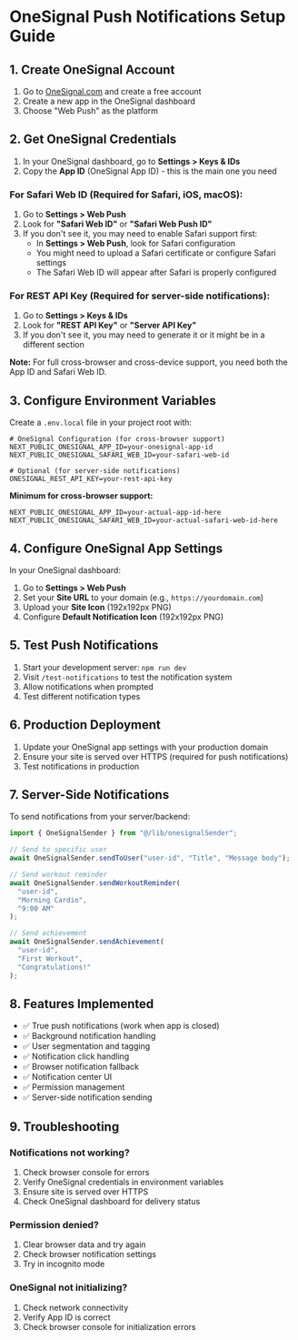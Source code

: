 # OneSignal Push Notifications Setup Guide

## 1. Create OneSignal Account

1. Go to [OneSignal.com](https://onesignal.com) and create a free account
2. Create a new app in the OneSignal dashboard
3. Choose "Web Push" as the platform

## 2. Get OneSignal Credentials

1. In your OneSignal dashboard, go to **Settings > Keys & IDs**
2. Copy the **App ID** (OneSignal App ID) - this is the main one you need

### For Safari Web ID (Required for Safari, iOS, macOS):

1. Go to **Settings > Web Push**
2. Look for **"Safari Web ID"** or **"Safari Web Push ID"**
3. If you don't see it, you may need to enable Safari support first:
   - In **Settings > Web Push**, look for Safari configuration
   - You might need to upload a Safari certificate or configure Safari settings
   - The Safari Web ID will appear after Safari is properly configured

### For REST API Key (Required for server-side notifications):

1. Go to **Settings > Keys & IDs**
2. Look for **"REST API Key"** or **"Server API Key"**
3. If you don't see it, you may need to generate it or it might be in a different section

**Note:** For full cross-browser and cross-device support, you need both the App ID and Safari Web ID.

## 3. Configure Environment Variables

Create a `.env.local` file in your project root with:

```env
# OneSignal Configuration (for cross-browser support)
NEXT_PUBLIC_ONESIGNAL_APP_ID=your-onesignal-app-id
NEXT_PUBLIC_ONESIGNAL_SAFARI_WEB_ID=your-safari-web-id

# Optional (for server-side notifications)
ONESIGNAL_REST_API_KEY=your-rest-api-key
```

**Minimum for cross-browser support:**

```env
NEXT_PUBLIC_ONESIGNAL_APP_ID=your-actual-app-id-here
NEXT_PUBLIC_ONESIGNAL_SAFARI_WEB_ID=your-actual-safari-web-id-here
```

## 4. Configure OneSignal App Settings

In your OneSignal dashboard:

1. Go to **Settings > Web Push**
2. Set your **Site URL** to your domain (e.g., `https://yourdomain.com`)
3. Upload your **Site Icon** (192x192px PNG)
4. Configure **Default Notification Icon** (192x192px PNG)

## 5. Test Push Notifications

1. Start your development server: `npm run dev`
2. Visit `/test-notifications` to test the notification system
3. Allow notifications when prompted
4. Test different notification types

## 6. Production Deployment

1. Update your OneSignal app settings with your production domain
2. Ensure your site is served over HTTPS (required for push notifications)
3. Test notifications in production

## 7. Server-Side Notifications

To send notifications from your server/backend:

```typescript
import { OneSignalSender } from "@/lib/onesignalSender";

// Send to specific user
await OneSignalSender.sendToUser("user-id", "Title", "Message body");

// Send workout reminder
await OneSignalSender.sendWorkoutReminder(
  "user-id",
  "Morning Cardio",
  "9:00 AM"
);

// Send achievement
await OneSignalSender.sendAchievement(
  "user-id",
  "First Workout",
  "Congratulations!"
);
```

## 8. Features Implemented

- ✅ True push notifications (work when app is closed)
- ✅ Background notification handling
- ✅ User segmentation and tagging
- ✅ Notification click handling
- ✅ Browser notification fallback
- ✅ Notification center UI
- ✅ Permission management
- ✅ Server-side notification sending

## 9. Troubleshooting

### Notifications not working?

1. Check browser console for errors
2. Verify OneSignal credentials in environment variables
3. Ensure site is served over HTTPS
4. Check OneSignal dashboard for delivery status

### Permission denied?

1. Clear browser data and try again
2. Check browser notification settings
3. Try in incognito mode

### OneSignal not initializing?

1. Check network connectivity
2. Verify App ID is correct
3. Check browser console for initialization errors
